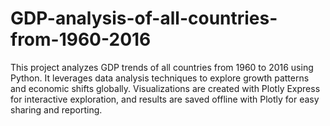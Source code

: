 # GDP-analysis-of-all-countries-from-1960-2016
This project analyzes GDP trends of all countries from 1960 to 2016 using Python. It leverages data analysis techniques to explore growth patterns and economic shifts globally. Visualizations are created with Plotly Express for interactive exploration, and results are saved offline with Plotly for easy sharing and reporting.
